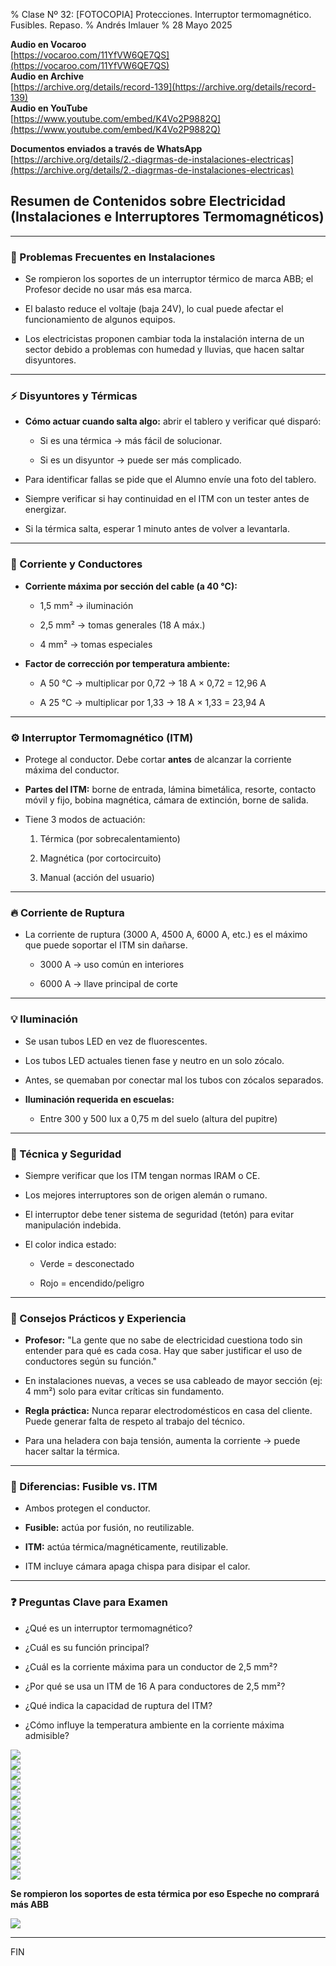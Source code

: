 % Clase Nº 32: [FOTOCOPIA] Protecciones. Interruptor termomagnético. Fusibles. Repaso.
% Andrés Imlauer
% 28 Mayo 2025

**Audio en Vocaroo**  
[https://vocaroo.com/11YfVW6QE7QS](https://vocaroo.com/11YfVW6QE7QS)  
**Audio en Archive**  
[https://archive.org/details/record-139](https://archive.org/details/record-139)  
**Audio en YouTube**  
[https://www.youtube.com/embed/K4Vo2P9882Q](https://www.youtube.com/embed/K4Vo2P9882Q)  
  
**Documentos enviados a través de WhatsApp**  
[https://archive.org/details/2.-diagrmas-de-instalaciones-electricas](https://archive.org/details/2.-diagrmas-de-instalaciones-electricas)  


## **Resumen de Contenidos sobre Electricidad (Instalaciones e Interruptores Termomagnéticos)**

---

### **🔧 Problemas Frecuentes en Instalaciones**

* Se rompieron los soportes de un interruptor térmico de marca ABB; el Profesor decide no usar más esa marca.

* El balasto reduce el voltaje (baja 24V), lo cual puede afectar el funcionamiento de algunos equipos.

* Los electricistas proponen cambiar toda la instalación interna de un sector debido a problemas con humedad y lluvias, que hacen saltar disyuntores.

---

### **⚡ Disyuntores y Térmicas**

* **Cómo actuar cuando salta algo:** abrir el tablero y verificar qué disparó:

  * Si es una térmica → más fácil de solucionar.

  * Si es un disyuntor → puede ser más complicado.

* Para identificar fallas se pide que el Alumno envíe una foto del tablero.

* Siempre verificar si hay continuidad en el ITM con un tester antes de energizar.

* Si la térmica salta, esperar 1 minuto antes de volver a levantarla.

---

### **🔌 Corriente y Conductores**

* **Corriente máxima por sección del cable (a 40 °C):**

  * 1,5 mm² → iluminación

  * 2,5 mm² → tomas generales (18 A máx.)

  * 4 mm² → tomas especiales

* **Factor de corrección por temperatura ambiente:**

  * A 50 °C → multiplicar por 0,72 → 18 A × 0,72 \= 12,96 A

  * A 25 °C → multiplicar por 1,33 → 18 A × 1,33 \= 23,94 A

---

### **⚙️ Interruptor Termomagnético (ITM)**

* Protege al conductor. Debe cortar **antes** de alcanzar la corriente máxima del conductor.

* **Partes del ITM:** borne de entrada, lámina bimetálica, resorte, contacto móvil y fijo, bobina magnética, cámara de extinción, borne de salida.

* Tiene 3 modos de actuación:

  1. Térmica (por sobrecalentamiento)

  2. Magnética (por cortocircuito)

  3. Manual (acción del usuario)

---

### **🔥 Corriente de Ruptura**

* La corriente de ruptura (3000 A, 4500 A, 6000 A, etc.) es el máximo que puede soportar el ITM sin dañarse.

  * 3000 A → uso común en interiores

  * 6000 A → llave principal de corte

---

### **💡 Iluminación**

* Se usan tubos LED en vez de fluorescentes.

* Los tubos LED actuales tienen fase y neutro en un solo zócalo.

* Antes, se quemaban por conectar mal los tubos con zócalos separados.

* **Iluminación requerida en escuelas:**

  * Entre 300 y 500 lux a 0,75 m del suelo (altura del pupitre)

---

### **🧰 Técnica y Seguridad**

* Siempre verificar que los ITM tengan normas IRAM o CE.

* Los mejores interruptores son de origen alemán o rumano.

* El interruptor debe tener sistema de seguridad (tetón) para evitar manipulación indebida.

* El color indica estado:

  * Verde \= desconectado

  * Rojo \= encendido/peligro

---

### **🧠 Consejos Prácticos y Experiencia**

* **Profesor:** "La gente que no sabe de electricidad cuestiona todo sin entender para qué es cada cosa. Hay que saber justificar el uso de conductores según su función."

* En instalaciones nuevas, a veces se usa cableado de mayor sección (ej: 4 mm²) solo para evitar críticas sin fundamento.

* **Regla práctica:** Nunca reparar electrodomésticos en casa del cliente. Puede generar falta de respeto al trabajo del técnico.

* Para una heladera con baja tensión, aumenta la corriente → puede hacer saltar la térmica.

---

### **🧲 Diferencias: Fusible vs. ITM**

* Ambos protegen el conductor.

* **Fusible:** actúa por fusión, no reutilizable.

* **ITM:** actúa térmica/magnéticamente, reutilizable.

* ITM incluye cámara apaga chispa para disipar el calor.

---

### **❓ Preguntas Clave para Examen**

* ¿Qué es un interruptor termomagnético?

* ¿Cuál es su función principal?

* ¿Cuál es la corriente máxima para un conductor de 2,5 mm²?

* ¿Por qué se usa un ITM de 16 A para conductores de 2,5 mm²?

* ¿Qué indica la capacidad de ruptura del ITM?

* ¿Cómo influye la temperatura ambiente en la corriente máxima admisible?

  
![](https://blogger.googleusercontent.com/img/b/R29vZ2xl/AVvXsEjMAb8SuwzJVR9k5031HzA5aNezrqV9Nyd8Jb81fUAcTKY9Nv-Xv3qk6HwmkDnY5BGHnOcgde1wTSCmPHhVRBFQBnU6OZ2DfaUAqAnB0CyUxWB-jrB9EqsNjfZt_4LvRyZJ-0j7LwOIM-ZMfCFDYAwz2UA_DPRUEDPATEicqMthr0kpgNubtjiFQsnJKCE/s4160/IMG_20250528_194938530.jpg)  
![](https://blogger.googleusercontent.com/img/b/R29vZ2xl/AVvXsEjUhfZ49To2WPY49tCOQJwqEbW5V0dza49adJb4qaH3VbV9Jr46Uub6xaBSojtBwgENUmXBLpIydntYdlhOufDgvdG3FCmtHevMUk-76_gENczxWIqyg4B66rsITpVz3us0M6GS6plDdFzOQugJhh90WvYbe_9YdcQPKkvAYqP43TgsTBMwZaqcSrGh8fY/s4160/IMG_20250528_200106007.jpg)  
![](https://blogger.googleusercontent.com/img/b/R29vZ2xl/AVvXsEij4FyKbt8NxHZFRQQYrKoYHNupV6kE2QK2CU5XkkKOSF7IrXV1j52SejETrft7bxcy0z62D6FEAXThlKDdLrAHlzD-aYIIipNTFGrcoj_5eRvV8JAd0AV07NRuRHazHyE6s5qh-nOujQANwEB2G6K69W9Biy5B-rXjxMWU7Lp0te5rBERRVBDonoxHcwM/s4160/IMG_20250528_200117620.jpg)  
![](https://blogger.googleusercontent.com/img/b/R29vZ2xl/AVvXsEgpTq7U3jfFsubnI4ArWqQLvNngWkDWEsXeZKA_peVsV_U6G4oQIGgcig1LcvsCI1XTAmUoYidlgnwBY0XJVDdFIjwVdAi5gLnr990s6f3llaB-bOcnjeod13Edjk6eNapxYnCAVxqjqOZlSne0GLB9JgVALJWCATtmb53CPvDXOVI2sQKODrWykP8LVjY/s4160/IMG_20250528_200131360.jpg)  
![](https://blogger.googleusercontent.com/img/b/R29vZ2xl/AVvXsEj3WTPqWfTBKnUXcVcZJJbvpZp5lyjafCQ2maGGKhpz_kpAmi3pqCTp8VAl1JyPpHMarBF7kRBWY08_2ID0W6Kq38CzMG48fRaaur_7qmG_qcHgQGYaOdWNGsfg4TFVh3O-2ssTLuZ7ZugX71uwmAOhJ3HHQGp1SIQUetFI6D_lacAXGsPPwyWgGw4o6yE/s4160/IMG_20250528_200139151.jpg)  
![](https://blogger.googleusercontent.com/img/b/R29vZ2xl/AVvXsEip3ZHuwY-ZFhRugB4sTWCtRl7n6ooeDe7ls_lKbclIRqBCcixRkCLtbCKX14D6XyhBUDz_mhkjOg_w8XdonN1dXlJbKHNkyqJ6XrWRc47asiKm3-J0ldckoHWz1gNES_r8R4AeQggMnepmbadXPY1iJYka4TJuso0wsBvYVr6KQ-9ngaE2PuObjW_Y5O4/s4160/IMG_20250528_201933629.jpg)  
![](https://blogger.googleusercontent.com/img/b/R29vZ2xl/AVvXsEgFWODm05_QYfymuaM5y6vU4gOoD8x9yAeRrP4oE_gw6nEqeO85KGmZ7WHzRfuOPblCRzpl47AO6T7ZJ98I4jI01CL13d6OwBe4WkKSdueRoYfvBnza_LIlhihtAmUtNYe9r_emrM84MxR3BEnlrGpOmTbjbKGVHwao6Wu4Pw74XbVaOQwadNjjunFZ5II/s4160/IMG_20250528_200149087.jpg)  
![](https://blogger.googleusercontent.com/img/b/R29vZ2xl/AVvXsEhrJ2C_9ZMjHjYQc8kFlCSSaxGeKWLi-7VCRvt5daqCoYwteXY2eu4F58m-RTpiN0oWBg6FkIBKoPArwHpCBbFZR4peTSM97yX36-gEcJVjOe70FnOWf5xVWnXXFAecXJEB5cTd3G-VYy0EqnZ-djNLsfLDLpw5Iu6e3yCXMEBlW5d07BNe0ZMYHZe4a-8/s4160/IMG_20250528_200208376.jpg)  
![](https://blogger.googleusercontent.com/img/b/R29vZ2xl/AVvXsEi6un_IWnoUGhkxsb2-0sszQtpEdgnLgZnBYJwQljev1WssVGksBB1gdXDPknavybtCM5rOWPTt0Jp_wBf50ZpCFTG6PUTSdRWl447ChbrDV9unFcg_NOC1uq3ozJH0ogUYjyjLkhFlsGMzkvnkIAHeFC-2dhQ1IZMDTCB5OoJ_L0LiLxHALeWTuBRO1bU/s4160/IMG_20250528_200211722.jpg)  
![](https://blogger.googleusercontent.com/img/b/R29vZ2xl/AVvXsEgRILi9ZJhL-ciDAvh8P-w0IvRppTnU8YK2JB8zMZRZZ52OyJ47ZZAKKXpaxqbCgZqycCTL5XX9_QQF7BuWZ4HR7CYqCUBAX4D7QXlnGe9TmqH08DLoy3j9Q1XcjLzJCxrRJanS9xuw_TleMY0-nMmKMwfISg_z0tKirfjq-QpG-vEpqp0hKXp1XRYGEBs/s4160/IMG_20250528_200857291.jpg)  
![](https://blogger.googleusercontent.com/img/b/R29vZ2xl/AVvXsEi-wc5niOlJp8hc-ZQ-axIk0kY771ZgNppJwWsb_CQ1pmFoY32YMlreqwU8ia6NFNTdG8107AiVF6lqXAjF1TPC9MkDUNpJ6j8J8IpflxRcVzuG_t_TUWYRANOsvqApuhvY5jvCe4oNzgP1xd7e7r8BXH65kMQDl-4pB5qyMfI4AzaweVtxkndWBy0B-RE/s4160/IMG_20250528_202140555.jpg)  
![](https://blogger.googleusercontent.com/img/b/R29vZ2xl/AVvXsEhl_4OAvqIpoTuSvu4-yperdCkDO6kRfPAcplGD89BTL2Iei1o-T6u9nN72MKmdyaa2K-EMmBvH6lVII8cVpWkhDbc5zFRrNd4di6J9nfSAGQaDA2-Ea_OiZpQVaoMXep8LxuSbvDR_ZVV1bn7q_vWPn_YTq0Ud7HEIFEos-TLiWZ8KDqUg7xoqaQtdnuU/s4160/IMG_20250528_202158596.jpg)  
![](https://blogger.googleusercontent.com/img/b/R29vZ2xl/AVvXsEgBb3QZu0XB5Dvko_cdLGTD82E29-ChCdO9Q_tK-zaT53JmzgcDLJ8keHLWUuBNZSDvHwTi5AULHiCkhwGHJn1jhhN9Pg7XpKy1kc-xBcFLjMoixFwch64yErQmRJIHCCZkffqOD6TmjAXHvA35ghjVCm_fsGzfTPxn92f30n-NGe0QPCivF5IMg9-2QBk/s4160/IMG_20250528_202431564.jpg)  
  
**Se rompieron los soportes de esta térmica por eso Espeche no comprará más ABB**  
  
![](https://blogger.googleusercontent.com/img/b/R29vZ2xl/AVvXsEhJaDMOXRU0kMmNDdQj78u-7MMuoBDx01-K3VZkcnOIcz5hzM_NSk6bd-xKAvKfx-AqJeQ1EktGXl6c_iA3lKUP3gl1wtPwemrrShgbk-v6NCCK3pd0vX9Vk1rmWOKq9WI84cTsvtL5Ca8eyHjhRH_zqiPzbE0l0xH0G2GkmmFKgHQkE84H-uRAC-sONSU/s4160/IMG_20250528_202436512.jpg)  
  
---

FIN    
